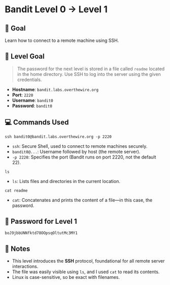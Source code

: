 # Bandit Level 0 → Level 1

## 🧠 Goal
Learn how to connect to a remote machine using SSH.

## 🎯 Level Goal
> The password for the next level is stored in a file called `readme` located in the home directory. Use SSH to log into the server using the given credentials.
  
- **Hostname**: `bandit.labs.overthewire.org`  
- **Port**: `2220`
- **Username**: `bandit0`
- **Password**: `bandit0`

## 💻 Commands Used

```
ssh bandit0@bandit.labs.overthewire.org -p 2220
```
- `ssh`: Secure Shell, used to connect to remote machines securely.
- `bandit0@...`: Username followed by host (the remote server).
- `-p 2220`: Specifies the port (Bandit runs on port 2220, not the default 22).

```
ls
```
- `ls`: Lists files and directories in the current location.

```
cat readme
```
- `cat`: Concatenates and prints the content of a file—in this case, the password.

## 🔐 Password for Level 1
```
boJ9jbbUNNfktd78OOpsqOltutMc3MY1
```

## 📝 Notes
- This level introduces the **SSH** protocol, foundational for all remote server interactions.
- The file was easily visible using `ls`, and I used `cat` to read its contents.
- Linux is case-sensitive, so be exact with filenames.